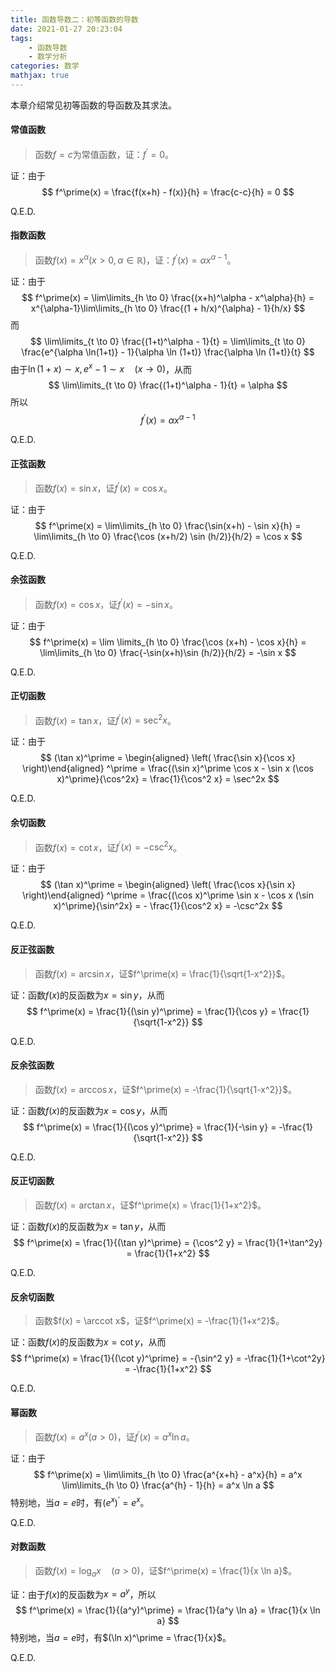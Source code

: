 ```yaml
---
title: 函数导数二：初等函数的导数
date: 2021-01-27 20:23:04
tags:
    - 函数导数
    - 数学分析
categories: 数学
mathjax: true
---
```


本章介绍常见初等函数的导函数及其求法。
<!--more-->

#### 常值函数
> 函数$f = c$为常值函数，证：$f^\prime = 0$。

证：由于
$$
    f^\prime(x) = \frac{f(x+h) - f(x)}{h} = \frac{c-c}{h} = 0
$$

Q.E.D.


#### 指数函数
> 函数$f(x) = x^\alpha (x > 0, \alpha \in \mathbb{R})$，证：$f^\prime(x) = \alpha x^{\alpha - 1}$。

证：由于
$$
    f^\prime(x) = \lim\limits_{h \to 0} \frac{(x+h)^\alpha - x^\alpha}{h} = x^{\alpha-1}\lim\limits_{h \to 0} \frac{(1 + h/x)^{\alpha} - 1}{h/x}
$$
而
$$  
    \lim\limits_{t \to 0} \frac{(1+t)^\alpha - 1}{t} = \lim\limits_{t \to 0} \frac{e^{\alpha \ln(1+t)} - 1}{\alpha \ln (1+t)} \frac{\alpha \ln (1+t)}{t}
$$
由于$\ln(1+x) \sim x, e^x-1 \sim x \quad (x \to 0)$，从而
$$
    \lim\limits_{t \to 0} \frac{(1+t)^\alpha - 1}{t} = \alpha
$$
所以
$$
     f^\prime(x) = \alpha x^{\alpha - 1}
$$

Q.E.D.

#### 正弦函数
> 函数$f(x) = \sin x$，证$f^\prime(x) = \cos x$。

证：由于
$$
    f^\prime(x) = \lim\limits_{h \to 0} \frac{\sin(x+h) - \sin x}{h} = \lim\limits_{h \to 0} \frac{\cos (x+h/2) \sin (h/2)}{h/2} = \cos x
$$

Q.E.D.

#### 余弦函数
> 函数$f(x) = \cos x$，证$f^\prime(x) = -\sin x$。

证：由于
$$
    f^\prime(x) = \lim \limits_{h \to 0} \frac{\cos (x+h) - \cos x}{h} = \lim\limits_{h \to 0} \frac{-\sin(x+h)\sin (h/2)}{h/2} = -\sin x
$$

Q.E.D.

#### 正切函数
> 函数$f(x) = \tan x$，证$f^\prime(x) = \sec^2x$。

证：由于
$$
    (\tan x)^\prime = \begin{aligned} \left( \frac{\sin x}{\cos x} \right)\end{aligned} ^\prime = \frac{(\sin x)^\prime \cos x - \sin x (\cos x)^\prime}{\cos^2x} = \frac{1}{\cos^2 x} = \sec^2x
$$

Q.E.D.

#### 余切函数
> 函数$f(x) = \cot x$，证$f^\prime(x) = -\csc^2x$。

证：由于
$$
    (\tan x)^\prime = \begin{aligned} \left( \frac{\cos x}{\sin x} \right)\end{aligned} ^\prime = \frac{(\cos x)^\prime \sin x - \cos x (\sin x)^\prime}{\sin^2x} = - \frac{1}{\cos^2 x} = -\csc^2x
$$

Q.E.D.


#### 反正弦函数
> 函数$f(x) = \arcsin x$，证$f^\prime(x) = \frac{1}{\sqrt{1-x^2}}$。

证：函数$f(x)$的反函数为$x = \sin y$，从而
$$
    f^\prime(x) = \frac{1}{(\sin y)^\prime} = \frac{1}{\cos y} = \frac{1}{\sqrt{1-x^2}}
$$

Q.E.D.

#### 反余弦函数
> 函数$f(x) = \arccos x$，证$f^\prime(x) = -\frac{1}{\sqrt{1-x^2}}$。

证：函数$f(x)$的反函数为$x = \cos y$，从而
$$
    f^\prime(x) = \frac{1}{(\cos y)^\prime} = \frac{1}{-\sin y} = -\frac{1}{\sqrt{1-x^2}}
$$

Q.E.D.

#### 反正切函数
> 函数$f(x) = \arctan x$，证$f^\prime(x) = \frac{1}{1+x^2}$。

证：函数$f(x)$的反函数为$x = \tan y$，从而
$$
    f^\prime(x) = \frac{1}{(\tan y)^\prime} = {\cos^2 y} = \frac{1}{1+\tan^2y} = \frac{1}{1+x^2}
$$

Q.E.D.

#### 反余切函数
<!--todo：markdown 不支持\arccot-->
> 函数$f(x) = \arccot x$，证$f^\prime(x) = -\frac{1}{1+x^2}$。

证：函数$f(x)$的反函数为$x = \cot y$，从而
$$
    f^\prime(x) = \frac{1}{(\cot y)^\prime} = -{\sin^2 y} = -\frac{1}{1+\cot^2y} = -\frac{1}{1+x^2}
$$

Q.E.D.

#### 幂函数
> 函数$f(x) = a^x (a>0)$，证$f^\prime(x) = a^x \ln a$。

证：由于
$$
    f^\prime(x) = \lim\limits_{h \to 0} \frac{a^{x+h} - a^x}{h} = a^x \lim\limits_{h \to 0} \frac{a^{h} - 1}{h} = a^x \ln a
$$
特别地，当$a= e$时，有$(e^x)^\prime = e^x$。

Q.E.D.

#### 对数函数
> 函数$f(x) = \log_a x \quad (a > 0)$，证$f^\prime(x) = \frac{1}{x \ln a}$。

证：由于$f(x)$的反函数为$x = a^y$，所以
$$
    f^\prime(x) = \frac{1}{(a^y)^\prime} = \frac{1}{a^y \ln a} = \frac{1}{x \ln a}
$$
特别地，当$a=e$时，有$(\ln x)^\prime = \frac{1}{x}$。

Q.E.D.